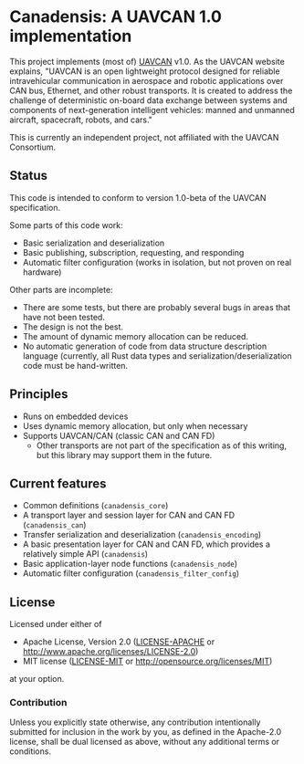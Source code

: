 # Canadensis: A UAVCAN 1.0 implementation

This project implements (most of) [UAVCAN](https://uavcan.org/) v1.0. As the UAVCAN website explains, "UAVCAN is an open
lightweight protocol designed for reliable intravehicular communication in aerospace and robotic applications over CAN
bus, Ethernet, and other robust transports. It is created to address the challenge of deterministic on-board data
exchange between systems and components of next-generation intelligent vehicles: manned and unmanned aircraft,
spacecraft, robots, and cars."

This is currently an independent project, not affiliated with the UAVCAN Consortium.

## Status

This code is intended to conform to version 1.0-beta of the UAVCAN specification.

Some parts of this code work:

* Basic serialization and deserialization
* Basic publishing, subscription, requesting, and responding
* Automatic filter configuration (works in isolation, but not proven on real hardware)

Other parts are incomplete:

* There are some tests, but there are probably several bugs in areas that have not been tested.
* The design is not the best.
* The amount of dynamic memory allocation can be reduced.
* No automatic generation of code from data structure description language (currently, all Rust data
  types and serialization/deserialization code must be hand-written.

## Principles

* Runs on embedded devices
* Uses dynamic memory allocation, but only when necessary
* Supports UAVCAN/CAN (classic CAN and CAN FD)
    * Other transports are not part of the specification as of this writing, but this library may support them in the
      future.

## Current features

* Common definitions (`canadensis_core`)
* A transport layer and session layer for CAN and CAN FD (`canadensis_can`)
* Transfer serialization and deserialization (`canadensis_encoding`)
* A basic presentation layer for CAN and CAN FD, which provides a relatively simple API (`canadensis`)
* Basic application-layer node functions (`canadensis_node`)
* Automatic filter configuration (`canadensis_filter_config`)

## License

Licensed under either of

- Apache License, Version 2.0 ([LICENSE-APACHE](LICENSE-APACHE) or
  http://www.apache.org/licenses/LICENSE-2.0)
- MIT license ([LICENSE-MIT](LICENSE-MIT) or http://opensource.org/licenses/MIT)

at your option.

### Contribution

Unless you explicitly state otherwise, any contribution intentionally submitted
for inclusion in the work by you, as defined in the Apache-2.0 license, shall be
dual licensed as above, without any additional terms or conditions.
